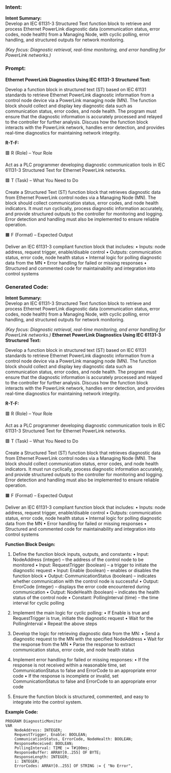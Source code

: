 ### Intent:
**Intent Summary:**  
Develop an IEC 61131-3 Structured Text function block to retrieve and process Ethernet PowerLink diagnostic data (communication status, error codes, node health) from a Managing Node, with cyclic polling, error handling, and structured outputs for network monitoring.  

*(Key focus: Diagnostic retrieval, real-time monitoring, and error handling for PowerLink networks.)*

### Prompt:
**Ethernet PowerLink Diagnostics Using IEC 61131-3 Structured Text:**

Develop a function block in structured text (ST) based on IEC 61131 standards to retrieve Ethernet PowerLink diagnostic information from a control node device via a PowerLink managing node (MN). The function block should collect and display key diagnostic data such as communication status, error codes, and node health. The program must ensure that the diagnostic information is accurately processed and relayed to the controller for further analysis. Discuss how the function block interacts with the PowerLink network, handles error detection, and provides real-time diagnostics for maintaining network integrity.

**R-T-F:**

🟥 R (Role) – Your Role

Act as a PLC programmer developing diagnostic communication tools in IEC 61131-3 Structured Text for Ethernet PowerLink networks.

🟩 T (Task) – What You Need to Do

Create a Structured Text (ST) function block that retrieves diagnostic data from Ethernet PowerLink control nodes via a Managing Node (MN). The block should collect communication status, error codes, and node health indicators. It must run cyclically, process diagnostic information accurately, and provide structured outputs to the controller for monitoring and logging. Error detection and handling must also be implemented to ensure reliable operation.

🟧 F (Format) – Expected Output

Deliver an IEC 61131-3 compliant function block that includes:
	•	Inputs: node address, request trigger, enable/disable control
	•	Outputs: communication status, error code, node health status
	•	Internal logic for polling diagnostic data from the MN
	•	Error handling for failed or missing responses
	•	Structured and commented code for maintainability and integration into control systems

### Generated Code:
**Intent Summary:**  
Develop an IEC 61131-3 Structured Text function block to retrieve and process Ethernet PowerLink diagnostic data (communication status, error codes, node health) from a Managing Node, with cyclic polling, error handling, and structured outputs for network monitoring.  

*(Key focus: Diagnostic retrieval, real-time monitoring, and error handling for PowerLink networks.)*
**Ethernet PowerLink Diagnostics Using IEC 61131-3 Structured Text:**

Develop a function block in structured text (ST) based on IEC 61131 standards to retrieve Ethernet PowerLink diagnostic information from a control node device via a PowerLink managing node (MN). The function block should collect and display key diagnostic data such as communication status, error codes, and node health. The program must ensure that the diagnostic information is accurately processed and relayed to the controller for further analysis. Discuss how the function block interacts with the PowerLink network, handles error detection, and provides real-time diagnostics for maintaining network integrity.

**R-T-F:**

🟥 R (Role) – Your Role

Act as a PLC programmer developing diagnostic communication tools in IEC 61131-3 Structured Text for Ethernet PowerLink networks.

🟩 T (Task) – What You Need to Do

Create a Structured Text (ST) function block that retrieves diagnostic data from Ethernet PowerLink control nodes via a Managing Node (MN). The block should collect communication status, error codes, and node health indicators. It must run cyclically, process diagnostic information accurately, and provide structured outputs to the controller for monitoring and logging. Error detection and handling must also be implemented to ensure reliable operation.

🟧 F (Format) – Expected Output

Deliver an IEC 61131-3 compliant function block that includes:
	•	Inputs: node address, request trigger, enable/disable control
	•	Outputs: communication status, error code, node health status
	•	Internal logic for polling diagnostic data from the MN
	•	Error handling for failed or missing responses
	•	Structured and commented code for maintainability and integration into control systems

**Function Block Design:**

1. Define the function block inputs, outputs, and constants:
	•	Input: NodeAddress (integer) – the address of the control node to be monitored
	•	Input: RequestTrigger (boolean) – a trigger to initiate the diagnostic request
	•	Input: Enable (boolean) – enables or disables the function block
	•	Output: CommunicationStatus (boolean) – indicates whether communication with the control node is successful
	•	Output: ErrorCode (integer) – displays the error code encountered during communication
	•	Output: NodeHealth (boolean) – indicates the health status of the control node
	•	Constant: PollingInterval (time) – the time interval for cyclic polling

2. Implement the main logic for cyclic polling:
	•	If Enable is true and RequestTrigger is true, initiate the diagnostic request
	•	Wait for the PollingInterval
	•	Repeat the above steps

3. Develop the logic for retrieving diagnostic data from the MN:
	•	Send a diagnostic request to the MN with the specified NodeAddress
	•	Wait for the response from the MN
	•	Parse the response to extract communication status, error code, and node health status

4. Implement error handling for failed or missing responses:
	•	If the response is not received within a reasonable time, set CommunicationStatus to false and ErrorCode to an appropriate error code
	•	If the response is incomplete or invalid, set CommunicationStatus to false and ErrorCode to an appropriate error code

5. Ensure the function block is structured, commented, and easy to integrate into the control system.

**Example Code:**

```
PROGRAM DiagnosticMonitor
VAR
	NodeAddress: INTEGER;
	RequestTrigger, Enable: BOOLEAN;
	CommunicationStatus, ErrorCode, NodeHealth: BOOLEAN;
	ResponseReceived: BOOLEAN;
	PollingInterval: TIME := T#100ms;
	ResponseBuffer: ARRAY[0..255] OF BYTE;
	ResponseLength: INTEGER;
	i: INTEGER;
	ErrorCodes: ARRAY[0..255] OF STRING := { "No Error",
